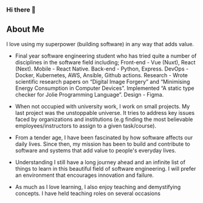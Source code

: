 ### Hi there 👋

<!--
**Danielatonge/danielatonge** is a ✨ _special_ ✨ repository because its `README.md` (this file) appears on your GitHub profile.

Here are some ideas to get you started:

- 🔭 I’m currently working on ...
- 🌱 I’m currently learning ...
- 👯 I’m looking to collaborate on ...
- 🤔 I’m looking for help with ...
- 💬 Ask me about ...
- 📫 How to reach me: ...

-->
## About Me

I love using my superpower (building software) in any way that adds value.

+ Final year software engineering student who has tried quite a number of disciplines in the software field including;
 Front-end - Vue (Nuxt), React (Next).
 Mobile - React Native.
 Back-end - Python, Express.
 DevOps - Docker, Kubernetes, AWS, Ansible, Github actions.
 Research - Wrote scientific research papers on “Digital Image Forgery” and “Minimising Energy Consumption in Computer Devices”. Implemented “A static type checker for Jolie Programming Language”.
 Design - Figma.

+ When not occupied with university work, I work on small projects. My last project was the unstoppable universe. It tries to address key issues faced by organizations and institutions (e.g finding the most believable employees/instructors to assign to a given task/course).

+ From a tender age, I have been fascinated by how software affects our daily lives. Since then, my mission has been to build and contribute to software and systems that add value to people's everyday lives.

+ Understanding I still have a long journey ahead and an infinite list of things to learn in this beautiful field of software engineering. I will prefer an environment that encourages innovation and failure.

+ As much as I love learning, I also enjoy teaching and demystifying concepts. I have held teaching roles on several occasions
